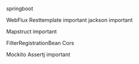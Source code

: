 springboot

WebFlux
Resttemplate important
jackson important

Mapstruct important

FilterRegistrationBean
Cors

Mockito
Assertj important
